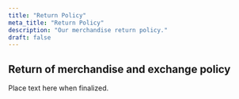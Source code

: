 ```yaml
---
title: "Return Policy"
meta_title: "Return Policy"
description: "Our merchandise return policy."
draft: false
---
```


## Return of merchandise and exchange policy

Place text here when finalized.
